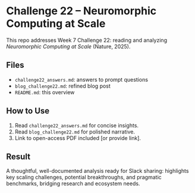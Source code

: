# Challenge 22 – Neuromorphic Computing at Scale

This repo addresses Week 7 Challenge 22: reading and analyzing *Neuromorphic Computing at Scale* (Nature, 2025).

## Files
- `challenge22_answers.md`: answers to prompt questions
- `blog_challenge22.md`: refined blog post
- `README.md`: this overview

## How to Use
1. Read `challenge22_answers.md` for concise insights.
2. Read `blog_challenge22.md` for polished narrative.
3. Link to open-access PDF included [or provide link].

## Result
A thoughtful, well-documented analysis ready for Slack sharing: highlights key scaling challenges, potential breakthroughs, and pragmatic benchmarks, bridging research and ecosystem needs.
